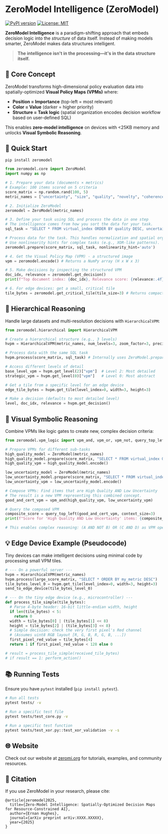 # ZeroModel Intelligence (ZeroModel)

[![PyPI version](https://badge.fury.io/py/zeromodel.svg)](https://badge.fury.io/py/zeromodel)
[![License: MIT](https://img.shields.io/badge/License-MIT-yellow.svg)](https://opensource.org/licenses/MIT)

**ZeroModel Intelligence** is a paradigm-shifting approach that embeds decision logic into the *structure* of data itself. Instead of making models smarter, ZeroModel makes data structures intelligent.

> **The intelligence isn't in the processing—it's in the data structure itself.**

## 🧠 Core Concept

ZeroModel transforms high-dimensional policy evaluation data into spatially-optimized **Visual Policy Maps (VPMs)** where:

- **Position = Importance** (top-left = most relevant)
- **Color = Value** (darker = higher priority)
- **Structure = Task logic** (spatial organization encodes decision workflow based on user-defined SQL)

This enables **zero-model intelligence** on devices with <25KB memory and unlocks **Visual Symbolic Reasoning**.

## 🚀 Quick Start

```bash
pip install zeromodel
```

```python
from zeromodel.core import ZeroModel
import numpy as np

# 1. Prepare your data (documents × metrics)
# Example: 100 items scored on 5 criteria
score_matrix = np.random.rand(100, 5)
metric_names = ["uncertainty", "size", "quality", "novelty", "coherence"]

# 2. Initialize ZeroModel
zeromodel = ZeroModel(metric_names)

# 3. Define your task using SQL and process the data in one step
# The intelligence comes from how you sort the data for your task.
sql_task = "SELECT * FROM virtual_index ORDER BY quality DESC, uncertainty ASC"

# Process data for the task. This handles normalization and spatial organization.
# Use nonlinearity hints for complex tasks (e.g., XOR-like patterns).
zeromodel.prepare(score_matrix, sql_task, nonlinearity_hint='auto')

# 4. Get the Visual Policy Map (VPM) - a structured image
vpm = zeromodel.encode() # Returns a NumPy array (H x W x 3)

# 5. Make decisions by inspecting the structured VPM
doc_idx, relevance = zeromodel.get_decision()
print(f"Top document index: {doc_idx}, Relevance score: {relevance:.4f}")

# 6. For edge devices: get a small, critical tile
tile_bytes = zeromodel.get_critical_tile(tile_size=3) # Returns compact bytes
```

## 🧬 Hierarchical Reasoning

Handle large datasets and multi-resolution decisions with `HierarchicalVPM`:

```python
from zeromodel.hierarchical import HierarchicalVPM

# Create a hierarchical structure (e.g., 3 levels)
hvpm = HierarchicalVPM(metric_names, num_levels=3, zoom_factor=3, precision=16)

# Process data with the same SQL task
hvpm.process(score_matrix, sql_task) # Internally uses ZeroModel.prepare

# Access different levels of detail
base_level_vpm = hvpm.get_level(2)["vpm"]  # Level 2: Most detailed
strategic_vpm = hvpm.get_level(0)["vpm"]   # Level 0: Most abstract

# Get a tile from a specific level for an edge device
edge_tile_bytes = hvpm.get_tile(level_index=0, width=3, height=3)

# Make a decision (defaults to most detailed level)
level, doc_idx, relevance = hvpm.get_decision()
```

## 🔮 Visual Symbolic Reasoning

Combine VPMs like logic gates to create new, complex decision criteria:

```python
from zeromodel.vpm_logic import vpm_and, vpm_or, vpm_not, query_top_left

# Prepare VPMs for different sub-tasks
high_quality_model = ZeroModel(metric_names)
high_quality_model.prepare(score_matrix, "SELECT * FROM virtual_index ORDER BY quality DESC")
high_quality_vpm = high_quality_model.encode()

low_uncertainty_model = ZeroModel(metric_names)
low_uncertainty_model.prepare(score_matrix, "SELECT * FROM virtual_index ORDER BY uncertainty ASC")
low_uncertainty_vpm = low_uncertainty_model.encode()

# Compose VPMs: Find items that are High Quality AND Low Uncertainty
# The result is a new VPM representing this combined concept.
good_and_cert_vpm = vpm_and(high_quality_vpm, low_uncertainty_vpm)

# Query the composed VPM
composite_score = query_top_left(good_and_cert_vpm, context_size=3)
print(f"Score for 'High Quality AND Low Uncertainty' items: {composite_score:.4f}")

# This enables complex reasoning: (A AND NOT B) OR (C AND D) as VPM operations.
```

## 💡 Edge Device Example (Pseudocode)

Tiny devices can make intelligent decisions using minimal code by processing small VPM tiles.

```python
# --- On a powerful server ---
hvpm = HierarchicalVPM(metric_names)
hvpm.process(large_score_matrix, "SELECT * ORDER BY my_metric DESC")
tile_bytes_level_0 = hvpm.get_tile(level_index=0, width=3, height=3)
send_to_edge_device(tile_bytes_level_0)

# --- On the tiny edge device (e.g., microcontroller) ---
def process_tile_simple(tile_bytes):
  # Parse 4-byte header: 16-bit little-endian width, height
  if len(tile_bytes) < 5:
    return 0
  width = tile_bytes[0] | (tile_bytes[1] << 8)
  height = tile_bytes[2] | (tile_bytes[3] << 8)
  # Simple decision: check the very first pixel's Red channel
  # (Assumes uint8 RGB layout [R, G, B, R, G, B, ...])
  first_pixel_red_value = tile_bytes[4]
  return 1 if first_pixel_red_value < 128 else 0

# result = process_tile_simple(received_tile_bytes)
# if result == 1: perform_action()
```

## 📚 Running Tests

Ensure you have `pytest` installed (`pip install pytest`).

```bash
# Run all tests
pytest tests/ -v

# Run a specific test file
pytest tests/test_core.py -v

# Run a specific test function
pytest tests/test_xor.py::test_xor_validation -v -s
```

## 🌐 Website

Check out our website at [zeromi.org](https://zeromodel.org) for tutorials, examples, and community resources.

## 📄 Citation

If you use ZeroModel in your research, please cite:

```text
@article{zeromodel2025,
  title={Zero-Model Intelligence: Spatially-Optimized Decision Maps for Resource-Constrained AI},
  author={Ernan Hughes},
  journal={arXiv preprint arXiv:XXXX.XXXXX},
  year={2025}
}
```
